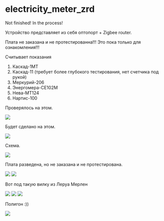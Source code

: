 # electricity_meter_zrd

Not finished! In the process!

Устройство представляет из себя оптопорт + Zigbee router.

Плата не заказана и не протестированна!!! Это пока только для ознакомления!!!

Считывает показания

1. Каскад-1МТ 
2. Каскад-11 (требует более глубокого тестирования, нет счетчика под рукой)
3. Меркурий-206
4. Энергомера-СЕ102М
5. Нева-МТ124
6. Нартис-100

Проверялось на этом.

<img src="https://raw.githubusercontent.com/slacky1965/electricity_meter_zrd/main/doc/images/tlsr8258_dongle.jpg"/>

Будет сделано на этом.

<img src="https://raw.githubusercontent.com/slacky1965/electricity_meter_zrd/main/doc/images/E180-Z5812SP.jpg"/>

Схема.

<img src="https://raw.githubusercontent.com/slacky1965/electricity_meter_zrd/main/doc/images/Schematic_Electricity_Meter_zrd.jpg"/>

Плата разведена, но не заказана и не протестирована.

<img src="https://raw.githubusercontent.com/slacky1965/electricity_meter_zrd/main/doc/images/board/board_top.jpg"/>

<img src="https://raw.githubusercontent.com/slacky1965/electricity_meter_zrd/main/doc/images/board/board_bottom.jpg"/>

Вот под такую вилку из Леруа Мерлен

<img src="https://raw.githubusercontent.com/slacky1965/electricity_meter_zrd/main/doc/images/box/box1.jpg"/>

<img src="https://raw.githubusercontent.com/slacky1965/electricity_meter_zrd/main/doc/images/box/box4.jpg"/>

<img src="https://raw.githubusercontent.com/slacky1965/electricity_meter_zrd/main/doc/images/box/81930756_03.jpg"/>

Полигон :))

<img src="https://raw.githubusercontent.com/slacky1965/electricity_meter_zrd/main/doc/images/prototype.jpg"/>


